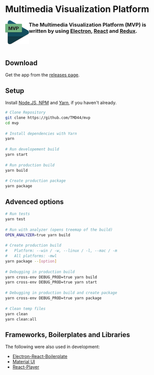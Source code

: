 # Multimedia Visualization Platform

<img align="left" width="15%" src="assets/icon.png" />

### The Multimedia Visualization Platform (MVP) is written by using [Electron](https://github.com/electron/electron), [React](https://github.com/facebook/react) and [Redux](https://github.com/reduxjs/redux).

<br />
<br />

## Download

Get the app from the [releases page](https://github.com/TMD44/mvp/releases).

## Setup

Install [Node.JS, NPM](https://nodejs.org/en/) and [Yarn](https://classic.yarnpkg.com/en/docs/install), if you haven't already.

```bash
# Clone Repository
git clone https://github.com/TMD44/mvp
cd mvp

# Install dependencies with Yarn
yarn

# Run developement build
yarn start

# Run production build
yarn build

# Create production package
yarn package
```

## Advenced options

```bash
# Run tests
yarn test

# Run with analyzer (opens treemap of the build)
OPEN_ANALYZER=true yarn build

# Create production build
#   Platform: --win / -w, --linux / -l, --mac / -m
#   All platforms: -mwl
yarn package --[option]

# Debugging in production build
yarn cross-env DEBUG_PROD=true yarn build
yarn cross-env DEBUG_PROD=true yarn start

# Debugging in production build and create package
yarn cross-env DEBUG_PROD=true yarn package

# Clean temp files
yarn clean
yarn clean:all
```

## Frameworks, Boilerplates and Libraries

The following were also used in development:

-   [Electron-React-Boilerplate](https://github.com/electron-react-boilerplate/electron-react-boilerplate)
-   [Material UI](https://github.com/mui-org/material-ui)
-   [React-Player](https://github.com/cookpete/react-player)
